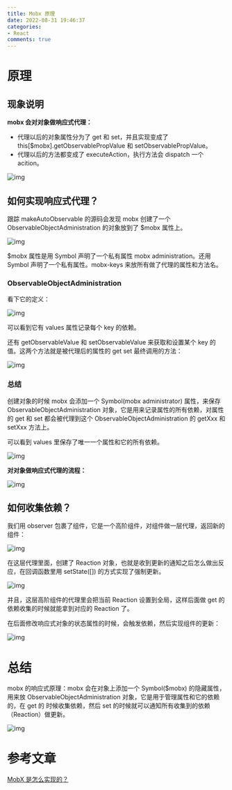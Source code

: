 ```yaml
---
title: Mobx 原理
date: 2022-08-31 19:46:37
categories:
- React
comments: true
---
```


# 原理

## 现象说明

**mobx 会对对象做响应式代理：**

- 代理以后的对象属性分为了 get 和 set，并且实现变成了 this[$mobx].getObservablePropValue 和 setObservablePropValue。
- 代理以后的方法都变成了 executeAction，执行方法会 dispatch 一个 acition。

![img](https://raw.githubusercontent.com/ZhangWei2222/PictureBed/master/img/202208311700011.awebp)



## 如何实现响应式代理？

跟踪 makeAutoObservable 的源码会发现 mobx 创建了一个 ObservableObjectAdministration 的对象放到了 $mobx 属性上。

![img](https://raw.githubusercontent.com/ZhangWei2222/PictureBed/master/img/202208311703124.awebp)

$mobx 属性是用 Symbol 声明了一个私有属性 mobx administration。还用 Symbol 声明了一个私有属性。mobx-keys 来放所有做了代理的属性和方法名。



### ObservableObjectAdministration 

看下它的定义：

![img](https://raw.githubusercontent.com/ZhangWei2222/PictureBed/master/img/202208311708713.awebp)

可以看到它有 values 属性记录每个 key 的依赖。

还有 getObservableValue 和 setObservableValue 来获取和设置某个 key 的值。这两个方法就是被代理后的属性的 get set 最终调用的方法：

![img](https://p3-juejin.byteimg.com/tos-cn-i-k3u1fbpfcp/20fead76122f4249abd61181084105ca~tplv-k3u1fbpfcp-zoom-in-crop-mark:3024:0:0:0.awebp?)



### 总结

创建对象的时候 mobx 会添加一个 Symbol(mobx administrator) 属性，来保存 ObservableObjectAdministration 对象，它是用来记录属性的所有依赖，对属性的 get 和 set 都会被代理到这个 ObservableObjectAdministration 的 getXxx 和 setXxx 方法上。



可以看到 values 里保存了唯一一个属性和它的所有依赖。

![img](https://raw.githubusercontent.com/ZhangWei2222/PictureBed/master/img/202208311711180.awebp)



**对对象做响应式代理的流程：**

![img](https://raw.githubusercontent.com/ZhangWei2222/PictureBed/master/img/202208311712328.awebp)



## 如何收集依赖？

我们用 observer 包裹了组件，它是一个高阶组件，对组件做一层代理，返回新的组件：

![img](https://raw.githubusercontent.com/ZhangWei2222/PictureBed/master/img/202208311717286.awebp)



在这层代理里面，创建了 Reaction 对象，也就是收到更新的通知之后怎么做出反应，在回调函数里用 setState([]) 的方式实现了强制更新。

![img](https://raw.githubusercontent.com/ZhangWei2222/PictureBed/master/img/202208311717425.awebp)

并且，这层高阶组件的代理里会把当前 Reaction 设置到全局，这样后面做 get 的依赖收集的时候就能拿到对应的 Reaction 了。

在后面修改响应式对象的状态属性的时候，会触发依赖，然后实现组件的更新：

![img](https://raw.githubusercontent.com/ZhangWei2222/PictureBed/master/img/202208311721430.awebp)









# 总结

mobx 的响应式原理：mobx 会在对象上添加一个 Symbol($mobx) 的隐藏属性，用来放 ObservableObjectAdministration 对象，它是用于管理属性和它的依赖的，在 get 的 时候收集依赖，然后 set 的时候就可以通知所有收集到的依赖（Reaction）做更新。

![img](https://raw.githubusercontent.com/ZhangWei2222/PictureBed/master/img/202208311714578.awebp)







# 参考文章

[MobX 是怎么实现的？](https://juejin.cn/post/7083975275645501448)

